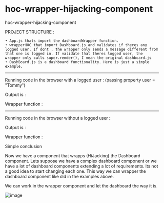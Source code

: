 # hoc-wrapper-hijacking-component
hoc-wrapper-hijacking-component

PROJECT STRUCTURE : 

	• App.js thats import the dashboardWrapper function.
	• wrapperHOC that import Dashboard.js and validates if theres any logged user. If dont , the wrapper only sends a message different from that one is logged in. If validate that theres logged user, the wrapper only calls super.render(), I mean the original dashboard.js
	• DashBoard.js is a dashboard functionality. Here is just a simple example.







__________________________________________________________________________________________

Running code in the browser with a logged user : (passing property user = "Tommy")


Output is : 

Wrapper function : 




___________________________________________________________________________________________

Running code in the browser without a logged user : 



Output is : 


Wrapper function : 





Simple conclusion

Now we have a component that wrapps (HiJacking) the Dashboard component. Lets suppose we have a complex dashboard component or we have a lot of dashboard components extending a lot of requirements. Its not a good idea to  start changing each one.
This way we can wrapper the dashboard component like did in the examples above.

We can work in the wrapper component and let the dashboard the way it is.


![image](https://user-images.githubusercontent.com/14879580/123545408-3d30ae00-d72e-11eb-8834-67d9a8e82312.png)


